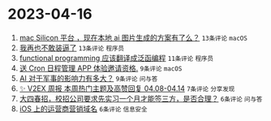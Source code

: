 # 2023-04-16

1. [mac Silicon 平台 ，现在本地 ai 图片生成的方案有了么？](https://www.v2ex.com/t/932870) `13条评论` `macOS`
1. [我再也不敢装逼了](https://www.v2ex.com/t/932863) `13条评论` `程序员`
1. [functional programming 应该翻译成泛函编程](https://www.v2ex.com/t/932856) `11条评论` `程序员`
1. [送 Cron 日程管理 APP 体验邀请资格.](https://www.v2ex.com/t/932869) `9条评论` `macOS`
1. [AI 对于军事的影响力有多大？](https://www.v2ex.com/t/932862) `9条评论` `问与答`
1. [✨ V2EX 周报 本周热门主题及高赞回复 04.08-04.14](https://www.v2ex.com/t/932854) `7条评论` `分享发现`
1. [大四春招，校招公司要求先实习一个月才能签三方，是否合理？](https://www.v2ex.com/t/932865) `6条评论` `问与答`
1. [iOS 上的运营商营销域名](https://www.v2ex.com/t/932859) `6条评论` `信息安全`
